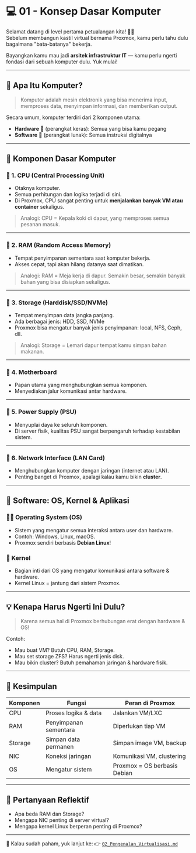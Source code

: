 # 💻 01 - Konsep Dasar Komputer

Selamat datang di level pertama petualangan kita! 🧙‍♂️  
Sebelum membangun kastil virtual bernama Proxmox, kamu perlu tahu dulu bagaimana "bata-batanya" bekerja.

Bayangkan kamu mau jadi **arsitek infrastruktur IT** — kamu perlu ngerti fondasi dari sebuah komputer dulu. Yuk mulai!

---

## 🧠 Apa Itu Komputer?

> Komputer adalah mesin elektronik yang bisa menerima input, memproses data, menyimpan informasi, dan memberikan output.

Secara umum, komputer terdiri dari 2 komponen utama:
- **Hardware** 🧱 (perangkat keras): Semua yang bisa kamu pegang
- **Software** 🧠 (perangkat lunak): Semua instruksi digitalnya

---

## 🧱 Komponen Dasar Komputer

### 🔸 1. **CPU (Central Processing Unit)**
- Otaknya komputer.
- Semua perhitungan dan logika terjadi di sini.
- Di Proxmox, CPU sangat penting untuk **menjalankan banyak VM atau container** sekaligus.

> Analogi: CPU = Kepala koki di dapur, yang memproses semua pesanan masuk.

---

### 🔸 2. **RAM (Random Access Memory)**
- Tempat penyimpanan sementara saat komputer bekerja.
- Akses cepat, tapi akan hilang datanya saat dimatikan.

> Analogi: RAM = Meja kerja di dapur. Semakin besar, semakin banyak bahan yang bisa disiapkan sekaligus.

---

### 🔸 3. **Storage (Harddisk/SSD/NVMe)**
- Tempat menyimpan data jangka panjang.
- Ada berbagai jenis: HDD, SSD, NVMe
- Proxmox bisa mengatur banyak jenis penyimpanan: local, NFS, Ceph, dll.

> Analogi: Storage = Lemari dapur tempat kamu simpan bahan makanan.

---

### 🔸 4. **Motherboard**
- Papan utama yang menghubungkan semua komponen.
- Menyediakan jalur komunikasi antar hardware.

---

### 🔸 5. **Power Supply (PSU)**
- Menyuplai daya ke seluruh komponen.
- Di server fisik, kualitas PSU sangat berpengaruh terhadap kestabilan sistem.

---

### 🔸 6. **Network Interface (LAN Card)**
- Menghubungkan komputer dengan jaringan (internet atau LAN).
- Penting banget di Proxmox, apalagi kalau kamu bikin **cluster**.

---

## 💾 Software: OS, Kernel & Aplikasi

### 👨‍🏫 Operating System (OS)
- Sistem yang mengatur semua interaksi antara user dan hardware.
- Contoh: Windows, Linux, macOS.
- Proxmox sendiri berbasis **Debian Linux**!

### 🔧 Kernel
- Bagian inti dari OS yang mengatur komunikasi antara software & hardware.
- Kernel Linux = jantung dari sistem Proxmox.

---

## 💡 Kenapa Harus Ngerti Ini Dulu?

> Karena semua hal di Proxmox berhubungan erat dengan hardware & OS!

Contoh:
- Mau buat VM? Butuh CPU, RAM, Storage.
- Mau set storage ZFS? Harus ngerti jenis disk.
- Mau bikin cluster? Butuh pemahaman jaringan & hardware fisik.

---

## 🧩 Kesimpulan

| Komponen | Fungsi | Peran di Proxmox |
|----------|--------|------------------|
| CPU | Proses logika & data | Jalankan VM/LXC |
| RAM | Penyimpanan sementara | Diperlukan tiap VM |
| Storage | Simpan data permanen | Simpan image VM, backup |
| NIC | Koneksi jaringan | Komunikasi VM, clustering |
| OS | Mengatur sistem | Proxmox = OS berbasis Debian |

---

## 🧠 Pertanyaan Reflektif

- Apa beda RAM dan Storage?
- Mengapa NIC penting di server virtual?
- Mengapa kernel Linux berperan penting di Proxmox?

---

🎯 Kalau sudah paham, yuk lanjut ke:
👉 [`02_Pengenalan_Virtualisasi.md`](02_Pengenalan_Virtualisasi.md)

